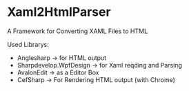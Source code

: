 # Xaml2HtmlParser

A Framework for Converting XAML Files to HTML

Used Librarys:

- Anglesharp -> for HTML output
- Sharpdevelop.WpfDesign -> for Xaml reqding and Parsing
- AvalonEdit -> as a Editor Box
- CefSharp -> For Rendering HTML output (with Chrome)
